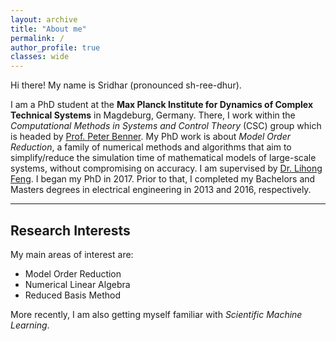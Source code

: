 ```yaml
---
layout: archive
title: "About me"
permalink: /
author_profile: true
classes: wide
---
```


Hi there! My name is Sridhar (pronounced sh-ree-dhur).

I am a PhD student at the **Max Planck Institute for Dynamics of Complex Technical Systems** in Magdeburg, Germany. There, I work within the _Computational Methods in Systems and Control Theory_ (CSC) group which is headed by [Prof. Peter Benner](https://www.mpi-magdeburg.mpg.de/person/26532/16319). My PhD work is about _Model Order Reduction_, a family of numerical methods and algorithms that aim to simplify/reduce the simulation time of mathematical models of large-scale systems, without compromising on accuracy. I am supervised by [Dr. Lihong Feng](https://www.mpi-magdeburg.mpg.de/person/26568/2316). 
I began my PhD in 2017. Prior to that, I completed my Bachelors and Masters degrees in electrical engineering in 2013 and 2016, respectively.

---

## Research Interests

My main areas of interest are:

- Model Order Reduction
- Numerical Linear Algebra
- Reduced Basis Method

More recently, I am also getting myself familiar with _Scientific Machine Learning_.
